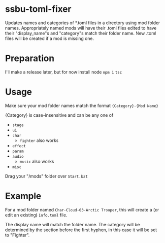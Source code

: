 # ssbu-toml-fixer
Updates names and categories of *.toml files in a directory using mod folder names.
Appropriately named mods will have their .toml files edited to have their "display_name"s and "category"s match their folder name.
New .toml files will be created if a mod is missing one.

# Preparation
I'll make a release later, but for now
install node
`npm i`
`tsc`

# Usage
Make sure your mod folder names match the format `{Category}-{Mod Name}`

{Category} is case-insensitive and can be any one of
 - `stage`
 - `ui`
 - `char`
   - `fighter` also works
 - `effect`
 - `param`
 - `audio`
   - `music` also works 
 - `misc`

Drag your "/mods" folder over `Start.bat`

# Example
For a mod folder named `Char-Cloud-03-Arctic Trooper`, this will create a (or edit an existing) `info.toml` file.

The display name will match the folder name. The category will be determined by the section before the first hyphen, in this case it will be set to "Fighter".
